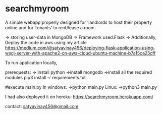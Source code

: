 # searchmyroom
A simple webapp properly designed for 'landlords to host their property online and for Tenants' to rent/lease a room.

=> storing user-data in MongoDB
=> Framework used:Flask
=> Additionally, Deploy the code in aws using my article https://medium.com/@satyavinay456/deploying-flask-application-using-wsgi-server-with-apache2-on-aws-cloud-ubuntu-machine-b7a15ca25cff

To run application locally,

prerequests:
=> install python
=>install mongodb
=>install all the required modules
pip3 install -r requirements.txt

#execute main.py
In windows:
=>python main.py
Linux:
=>python3 main.py

I had also deployed it on heroku:
https://searchmyroom.herokuapp.com/

contact: satyavinay456@gmail.com

